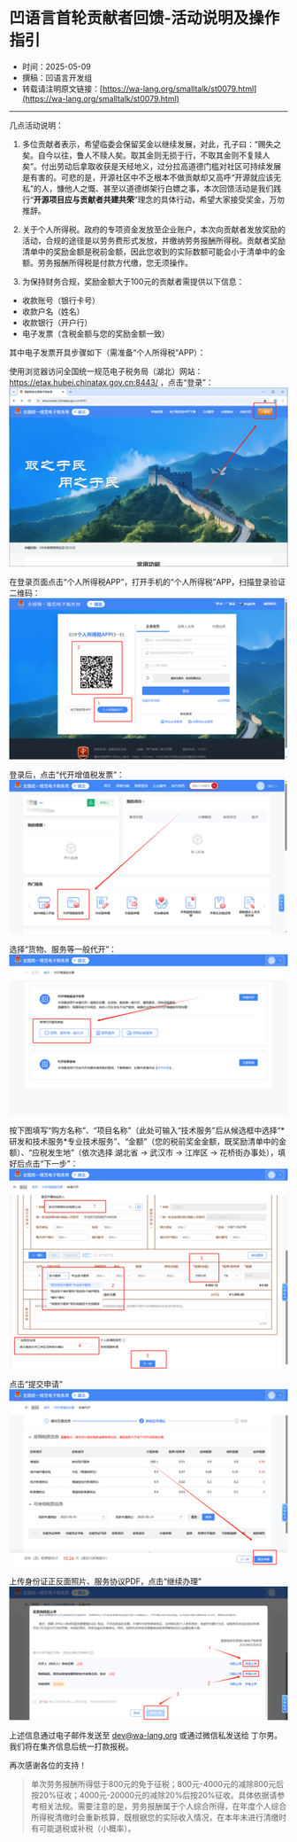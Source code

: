 # 凹语言首轮贡献者回馈-活动说明及操作指引

- 时间：2025-05-09
- 撰稿：凹语言开发组
- 转载请注明原文链接：[https://wa-lang.org/smalltalk/st0079.html](https://wa-lang.org/smalltalk/st0079.html)

---

几点活动说明：

1. 多位贡献者表示，希望临委会保留奖金以继续发展，对此，孔子曰：“赐失之矣。自今以往，鲁人不赎人矣。取其金则无损于行，不取其金则不复赎人矣”。付出劳动后拿取收获是天经地义，过分拉高道德门槛对社区可持续发展是有害的。可悲的是，开源社区中不乏根本不做贡献却又高呼“开源就应该无私”的人，慷他人之慨、甚至以道德绑架行白嫖之事，本次回馈活动是我们践行“**开源项目应与贡献者共建共荣**”理念的具体行动，希望大家接受奖金，万勿推辞。

2. 关于个人所得税。政府的专项资金发放至企业账户，本次向贡献者发放奖励的活动，合规的途径是以劳务费形式发放，并缴纳劳务报酬所得税。贡献者奖励清单中的奖励金额是税前金额，因此您收到的实际数额可能会小于清单中的金额。劳务报酬所得税是付款方代缴，您无须操作。

3. 为保持财务合规，奖励金额大于100元的贡献者需提供以下信息：
- 收款账号（银行卡号）
- 收款户名（姓名）
- 收款银行（开户行）
- 电子发票（含税金额与您的奖励金额一致）

其中电子发票开具步骤如下（需准备“个人所得税”APP）：

使用浏览器访问全国统一规范电子税务局（湖北）网站：https://etax.hubei.chinatax.gov.cn:8443/ ，点击“登录”：
![](/st0079-01.png)

在登录页面点击“个人所得税APP”，打开手机的“个人所得税”APP，扫描登录验证二维码：
![](/st0079-02.png)

登录后，点击“代开增值税发票”：
![](/st0079-03.png)

选择“货物、服务等一般代开”：
![](/st0079-04.png)

按下图填写“购方名称”、“项目名称”（此处可输入“技术服务”后从候选框中选择“\*研发和技术服务\*专业技术服务”、“金额”（您的税前奖金金额，既奖励清单中的金额）、“应税发生地”（依次选择 湖北省 -> 武汉市 -> 江岸区 -> 花桥街办事处），填好后点击“下一步”：
![](/st0079-05.png)

点击“提交申请”
![](/st0079-06.png)

上传身份证正反面照片、服务协议PDF，点击“继续办理”
![](/st0079-07.png)


上述信息通过电子邮件发送至 dev@wa-lang.org 或通过微信私发送给 丁尔男。我们将在集齐信息后统一打款报税。

再次感谢各位的支持！

>单次劳务报酬所得低于800元的免于征税；800元-4000元的减除800元后按20%征收；4000元-20000元的减除20%后按20%征收。具体依据请参考相关法规。需要注意的是，劳务报酬属于个人综合所得，在年度个人综合所得税清缴时会重新核算，既根据您的实际收入情况，在本年末进行清缴时有可能退税或补税（小概率）。
